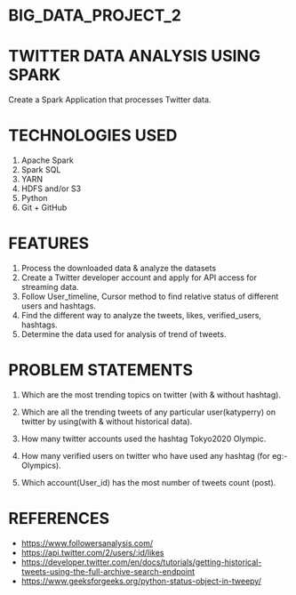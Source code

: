 # BIG_DATA_PROJECT_2

# TWITTER DATA ANALYSIS USING SPARK
 Create a Spark Application that processes Twitter data.

# TECHNOLOGIES USED

1. Apache Spark
2. Spark SQL
3. YARN
4. HDFS and/or S3
5. Python
6. Git + GitHub


# FEATURES

1. Process the downloaded data & analyze the datasets
2. Create a Twitter developer account and apply for API access for streaming data.
3. Follow User_timeline, Cursor method to find relative status of different users and hashtags.
4. Find the different way to analyze the tweets, likes, verified_users, hashtags.
5. Determine the data used for analysis of trend of tweets.


# PROBLEM STATEMENTS

1. Which are the most trending topics on twitter (with & without hashtag).

2. Which are all the trending tweets of any particular user(katyperry) on twitter by using(with & without historical data).

3. How many twitter accounts used the hashtag Tokyo2020 Olympic.

4. How many verified users on twitter who have used any hashtag (for eg:-Olympics).

5. Which account(User_id) has the most number of tweets count (post).

#  REFERENCES

* https://www.followersanalysis.com/
* https://api.twitter.com/2/users/:id/likes
* https://developer.twitter.com/en/docs/tutorials/getting-historical-tweets-using-the-full-archive-search-endpoint
* https://www.geeksforgeeks.org/python-status-object-in-tweepy/

